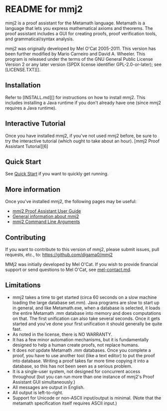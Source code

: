 # README for mmj2

mmj2 is a proof assistant for the Metamath language.
Metamath is a language that lets you express mathematical axioms and theorems.
The proof assistant includes a GUI for creating proofs,
proof verification tools, and grammatical/syntax analysis.

mmj2 was originally developed by Mel O'Cat 2005-2011.
This version has been further modified by Mario Carneiro and David A. Wheeler.
This program is released under the terms of the
GNU General Public License Version 2 or any later version
(SPDX license identifier GPL-2.0-or-later); see [LICENSE.TXT][].

## Installation

Refer to [INSTALL.md][] for instructions on how to install mmj2.
This includes installing a Java runtime if you don't already have one
(since mmj2 requires a Java runtime).

## Interactive Tutorial

Once you have installed mmj2, if you've not used mmj2 before,
be sure to try the interactive tutorial (which ought to take about an hour).
 [mmj2 Proof Assistant Tutorial][6]

## Quick Start

See [Quick Start](quickstart.md) if you want to quickly get running.

## More information

Once you've installed mmj2, the following pages may be useful:

* [mmj2 Proof Assistant User Guide](doc/PAUserGuide/Start.html)
* [General information about mmj2](mmj2.html)
* [mmj2 Command Line Arguments](doc/mmj2CommandLineArguments.html)

## Contributing

If you want to contribute to this version of mmj2,
please submit issues, pull requests, etc., to:
<https://github.com/digama0/mmj2>

MMj2 was initially developed by Mel O'Cat.
If you wish to provide financial support or send questions to Mel O'Cat, see
[mel-contact.md](mel-contact.md).

## Limitations

* mmj2 takes a time to get started (circa 60 seconds on a slow machine
  loading the large database set.mm).
  Java programs are slow to start up in general, and like Metamath.exe,
  when a database is selected, it loads the entire Metamath .mm database
  into memory and does computations on that.
  The first unification can also take several seconds.
  Once it gets started and you've done your first unification it should
  generally be quite fast.
* As noted in the license, there is NO WARRANTY.
* It has a few minor automation mechanisms, but it is fundamentally
  designed to help a human create proofs, not replace humans.
* It does *not* update Metamath .mm databases. Once you complete a proof,
  you have to use another tool (like a text editor) to put the proof
  into database. Writing a proof takes far more time copying it into a
  database, so this has not been seen as a serious problem.
* It is a single-user system, not designed for concurrent access
  throughout (but you can run more than one instance of mmj2's Proof
  Assistant GUI simultaneously.)
* All messages are output in English.
* All output is left-to-right.
* Support for Unicode or non-ASCII input/output is minimal.
  (Note that the metamath specification itself requires ASCII input.)
